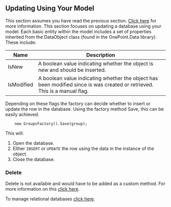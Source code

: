 ## Updating Using Your Model
This section assumes you have read the previous section. [Click here](Custom.md) for more information.
This section focuses on updating a database using your model. Each basic entity within the model includes a set of properties
inherited from the DataObject class (found in the OnePoint.Data library). These include:

Name | Description
---- | -----------
IsNew | A boolean value indicating whether the object is new and should be inserted.
IsModified | A boolean value indicating whether the object has been modified since is was created or retrieved. This is a manual flag.

Depending on these flags the factory can decide whether to insert or update the row in the database.
Using the factory method Save, this can be easily achieved.
```
    new GroupsFactory().Save(group);
```

This will:
1. Open the database.
2. Either `INSERT` or `UPDATE` the row using the data in the instance of the object.
3. Close the database.

### Delete
Delete is not available and would have to be added as a custom method. For more information on this [click here](Custom.md).

To manage relational databases [click here](realtional.md).
